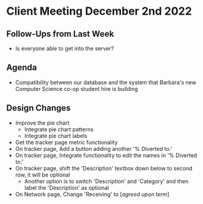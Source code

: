 # Client Meeting December 2nd 2022

## Follow-Ups from Last Week

- Is everyone able to get into the server?

## Agenda

- Compatibility between our database and the system that Barbara's new Computer Science co-op student hire is building

## Design Changes

- Improve the pie chart
  - Integrate pie chart patterns
  - Integrate pie chart labels
- Get the tracker page metric functionality
- On tracker page, Add a button adding another '% Diverted to:'
- On tracker page, Integrate functionality to edit the names in '% Diverted to:'
- On tracker page, shift the 'Description' textbox down below to second row, it will be optional
  - Another option is to switch 'Description' and 'Category' and then label the 'Description' as optional
- On Network page, Change 'Receiving' to [*agreed upon term*]
